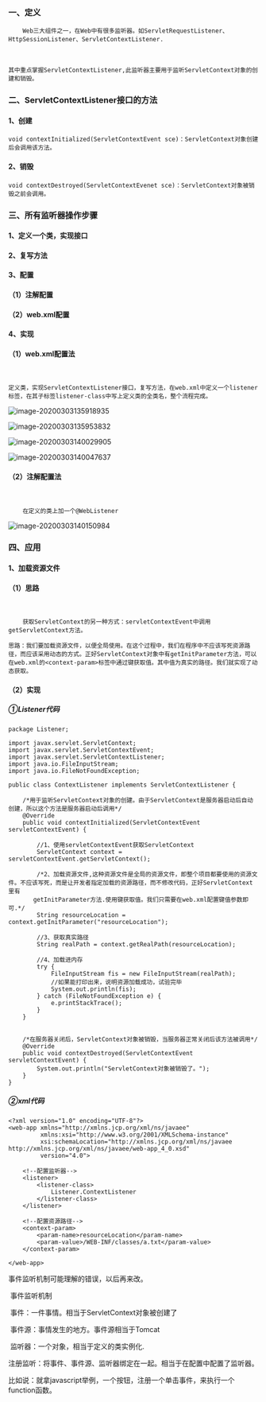 

### 一、定义

```
	Web三大组件之一，在Web中有很多监听器。如ServletRequestListener、HttpSessionListener、ServletContextListener.
```

​	

```
其中重点掌握ServletContextListener,此监听器主要用于监听ServletContext对象的创建和销毁。
```

### 二、ServletContextListener接口的方法

#### 	1、创建

```
void contextInitialized(ServletContextEvent sce)：ServletContext对象创建后会调用该方法。
```

#### 	2、销毁

```
void contextDestroyed(ServletContextEvenet sce)：ServletContext对象被销毁之前会调用。
```

### 三、所有监听器操作步骤

#### 	1、定义一个类，实现接口	

#### 	2、复写方法

#### 	3、配置

#### 		（1）注解配置

#### 		（2）web.xml配置

#### 	 4、实现		

#### 		（1）web.xml配置法

​				

```
定义类，实现ServletContextListener接口，复写方法，在web.xml中定义一个listener标签，在其子标签listener-class中写上定义类的全类名，整个流程完成。
```

![image-20200303135918935](..\img\image-20200303135918935.png)

![image-20200303135953832](..\img\image-20200303135953832.png)

![image-20200303140029905](..\img\image-20200303140029905.png)

![image-20200303140047637](..\img\image-20200303140047637.png)

#### （2）注解配置法

​	

```
	在定义的类上加一个@WebListener
```

![image-20200303140150984](..\img\image-20200303140150984.png)

### 四、应用

#### 	1、加载资源文件

#### 			（1）思路

​	

```
	获取ServletContext的另一种方式：servletContextEvent中调用getServletContext方法。
```

```
思路：我们要加载资源文件，以便全局使用。在这个过程中，我们在程序中不应该写死资源路径，而应该采用动态的方式。正好ServletContext对象中有getInitParameter方法，可以在web.xml的<context-param>标签中通过键获取值。其中值为真实的路径。我们就实现了动态获取。
```

#### 			（2）实现

##### 					①Listener代码

```
package Listener;

import javax.servlet.ServletContext;
import javax.servlet.ServletContextEvent;
import javax.servlet.ServletContextListener;
import java.io.FileInputStream;
import java.io.FileNotFoundException;

public class ContextListener implements ServletContextListener {

    /*用于监听ServletContext对象的创建。由于ServletContext是服务器启动后自动创建，所以这个方法是服务器启动后调用*/
    @Override
    public void contextInitialized(ServletContextEvent servletContextEvent) {

        //1、使用servletContextEvent获取ServletContext
        ServletContext context = servletContextEvent.getServletContext();
       
        /*2、加载资源文件,这种资源文件是全局的资源文件，即整个项目都要使用的资源文件。不应该写死，而是让开发者指定加载的资源路径，而不修改代码，正好ServletContext里有
       getInitParameter方法.使用键获取值。我们只需要在web.xml配置键值参数即可.*/
        String resourceLocation = context.getInitParameter("resourceLocation");

        //3、获取真实路径
        String realPath = context.getRealPath(resourceLocation);

        //4、加载进内存
        try {
            FileInputStream fis = new FileInputStream(realPath);
            //如果能打印出来，说明资源加载成功，试验完毕
            System.out.println(fis);
        } catch (FileNotFoundException e) {
            e.printStackTrace();
        }
    }


    /*在服务器关闭后，ServletContext对象被销毁，当服务器正常关闭后该方法被调用*/
    @Override
    public void contextDestroyed(ServletContextEvent servletContextEvent) {
        System.out.println("ServletContext对象被销毁了。");
    }
}

```

##### 					②xml代码

```
<?xml version="1.0" encoding="UTF-8"?>
<web-app xmlns="http://xmlns.jcp.org/xml/ns/javaee"
         xmlns:xsi="http://www.w3.org/2001/XMLSchema-instance"
         xsi:schemaLocation="http://xmlns.jcp.org/xml/ns/javaee http://xmlns.jcp.org/xml/ns/javaee/web-app_4_0.xsd"
         version="4.0">

    <!--配置监听器-->
    <listener>
        <listener-class>
            Listener.ContextListener
        </listener-class>
    </listener>

    <!--配置资源路径-->
    <context-param>
        <param-name>resourceLocation</param-name>
        <param-value>/WEB-INF/classes/a.txt</param-value>
    </context-param>
    
</web-app>
```



























事件监听机制可能理解的错误，以后再来改。

​		事件监听机制

​		事件：一件事情。相当于ServletContext对象被创建了

​		事件源：事情发生的地方。事件源相当于Tomcat

​		监听器：一个对象，相当于定义的类实例化.

​		注册监听：将事件、事件源、监听器绑定在一起。相当于在配置中配置了监听器。

​		比如说：就拿javascript举例，一个按钮，注册一个单击事件，来执行一个function函数。

